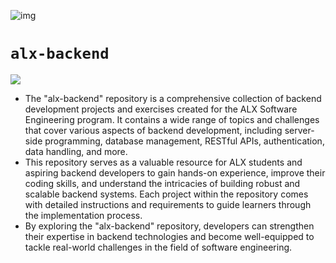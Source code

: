 ![img](https://assets.imaginablefutures.com/media/images/ALX_Logo.max-200x150.png)
# `alx-backend`

![](https://www.dezven.com/images/blog/what-is-meant-by-backend-developer.jpg)

- The "alx-backend" repository is a comprehensive collection of backend development projects and exercises created for the ALX Software Engineering program. It contains a wide range of topics and challenges that cover various aspects of backend development, including server-side programming, database management, RESTful APIs, authentication, data handling, and more.
- This repository serves as a valuable resource for ALX students and aspiring backend developers to gain hands-on experience, improve their coding skills, and understand the intricacies of building robust and scalable backend systems. Each project within the repository comes with detailed instructions and requirements to guide learners through the implementation process.
- By exploring the "alx-backend" repository, developers can strengthen their expertise in backend technologies and become well-equipped to tackle real-world challenges in the field of software engineering.

